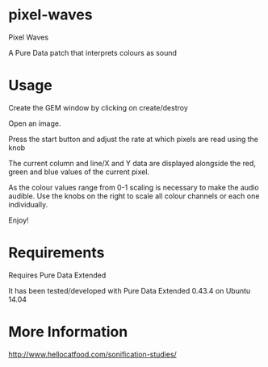pixel-waves
===========

Pixel Waves

A Pure Data patch that interprets colours as sound

Usage
=====
Create the GEM window by clicking on create/destroy

Open an image.

Press the start button and adjust the rate at which pixels are read using the knob

The current column and line/X and Y data are displayed alongside the red, green and blue values of the current pixel.

As the colour values range from 0-1 scaling is necessary to make the audio audible. Use the knobs on the right to scale all colour channels or each one individually.

Enjoy!

Requirements
============
Requires Pure Data Extended

It has been tested/developed with Pure Data Extended 0.43.4 on Ubuntu 14.04

More Information
================
http://www.hellocatfood.com/sonification-studies/ 
